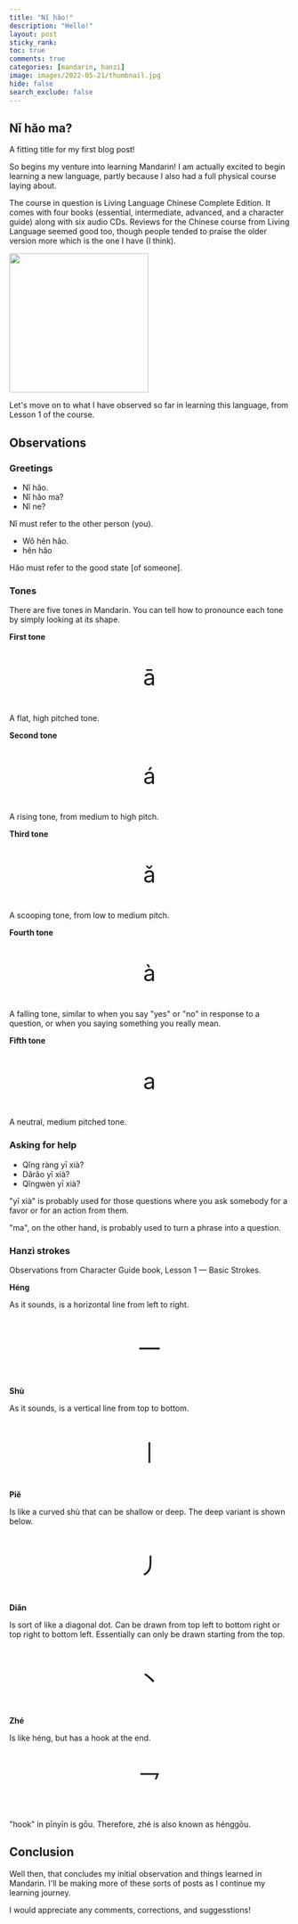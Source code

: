 ```yaml
---
title: "Nǐ hǎo!"
description: "Hello!"
layout: post
sticky_rank:
toc: true
comments: true
categories: [mandarin, hanzì]
image: images/2022-05-21/thumbnail.jpg
hide: false
search_exclude: false
---
```


## Nǐ hǎo ma?

A fitting title for my first blog post!

So begins my venture into learning Mandarin! I am actually excited to begin 
learning a new language, partly because I also had a full physical course laying
about.

The course in question is Living Language Chinese Complete Edition. It comes
with four books (essential, intermediate, advanced, and a character guide) 
along with six audio CDs. Reviews for the Chinese course from Living 
Language seemed good too, though people tended to praise the older version 
more which is the one I have (I think).

<img src="{{ site.baseurl }}/images/2022-05-21/living_language.jpg" 
align="middle" width=250>

Let's move on to what I have observed so far in learning 
this language, from Lesson 1 of the course.

## Observations

### Greetings

- Nǐ hǎo.
- Nǐ hǎo ma?
- Nǐ ne?

Nǐ must refer to the other person (you).

- Wǒ hěn hǎo.
- hěn hǎo

Hǎo must refer to the good state [of someone].

### Tones

There are five tones in Mandarin. You can tell how to pronounce each tone by 
simply looking at its shape.

**First tone**

<p style="font-size:40px; text-align:center;">ā</p>

A flat, high pitched tone.

**Second tone**

<p style="font-size:40px; text-align:center;">á</p>

A rising tone, from medium to high pitch.

**Third tone**

<p style="font-size:40px; text-align:center;">ǎ</p>

A scooping tone, from low to medium pitch.

**Fourth tone**

<p style="font-size:40px; text-align:center;">à</p>

A falling tone, similar to when you say "yes" or "no" in response to a 
question, or when you saying something you really mean.

**Fifth tone**

<p style="font-size:40px; text-align:center;">a</p>

A neutral, medium pitched tone.

### Asking for help

- Qǐng ràng yī xià?
- Dǎrǎo yī xià?
- Qǐngwèn yī xià?

"yī xià" is probably used for those questions where you ask somebody for a 
favor or for an action from them.

"ma", on the other hand, is probably used to turn a phrase into a question.

### Hanzì strokes

Observations from Character Guide book, Lesson 1 — Basic Strokes.

**Héng**

As it sounds, is a horizontal line from left to right.

<p style="font-size:40px; text-align:center;">一</p>

**Shù**

As it sounds, is a vertical line from top to bottom.

<p style="font-size:40px; text-align:center;">丨</p>

**Piě**

Is like a curved shù that can be shallow or deep. The deep variant is shown 
below.

<p style="font-size:40px; text-align:center;">丿</p>

**Diǎn**

Is sort of like a diagonal dot. Can be drawn from top left to bottom right 
or top right to bottom left. Essentially can only be drawn starting from the 
top.

<p style="font-size:40px; text-align:center;">丶</p>

**Zhé**

Is like héng, but has a hook at the end.

<p style="font-size:40px; text-align:center;">乛</p>

"hook" in pīnyīn is gōu. Therefore, zhé is also known as hénggōu.

## Conclusion
Well then, that concludes my initial observation and things learned in 
Mandarin. I'll be making more of these sorts of posts as I continue my 
learning journey.

I would appreciate any comments, corrections, and suggesstions!